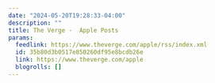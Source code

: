```yaml
---
date: "2024-05-20T19:28:33-04:00"
description: ""
title: The Verge -  Apple Posts
params:
  feedlink: https://www.theverge.com/apple/rss/index.xml
  id: 35b80d3b0517e850260df95e8bcdb26e
  link: https://www.theverge.com/apple
  blogrolls: []
---
```

